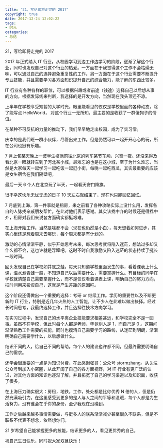 ```yaml
---
title: '21，写给即将走完的 2017'
copyright: true
date: 2017-12-24 12:02:22
tags:
- 时光
categories:
- 总结
---
```

21，写给即将走完的 2017

2017 年正式踏入 IT 行业，从校园学习到边工作边学习的阶段，逐渐了解这个行业，同时也发现自己对这个行业的热爱。一方面在于我觉得这个工作不会枯燥无味，可以通过自己的选择避免重复性的工作，另一方面在于这个行业需要不断提升专业技能，并且需要学习各方面知识提升自己的综合能力，能了解的东西比较多。

IT 行业有各种各样的职位，可以根据兴趣或者前途（钱途）选择自己以后想从事的方向，根据发际线来判断，我选择的是开发方向，当然现在我头顶还不凉。

上半年在学校享受短暂的大学时光，眼里能看见的仅仅是学校里面的各种动态，除了能写点 HelloWorld， 对这个行业一无所知，最主要的是收获了一群傻狗子的情谊。

在某种不可反抗的力量的推动下，我们早早地走出校园，成为了实习僧。

庆幸的是我们班一群小伙伴，尽管出来工作，但是仍然可以一起开开心心的玩，所在公司也挺有乐趣。

7 月上旬某天晚上一波学生挤满前往北京的列车某节车厢，兴奋一夜。还没来得及看北京一眼就转车到了河北某小城，最难忘的也是在这小城，至于为什么难忘，当然是大家每天一起学习一起吃饭一起逛小街，每晚一起吃西瓜，其实最重要的应该是女生宿舍在我们隔壁吧。

最后一天 6 个人在北京玩了半天，一起看天安门降旗。

很不幸这快乐无忧无虑的日子 10 天左右就结束了，现在也只能回忆回忆。

7 月底到上海，第一件事就是租房，来之前看了各种攻略实际上没什么用，发挥各自的人脉找亲戚朋友帮忙，在此对他们表示感谢。其实该找中介的时候还是得找中介，租房对我们来说各方面确实都挺艰难。

在上海开始工作，当然是啥都不会（现在也仍然是小白），每天想着如何进步，其实心里还是想着周末去哪玩，每个周末都是有计划的。

激动的心情渐渐平静，似乎开始思考未来，每次思考就将陷入迷茫，想法过多却又什么都不会，这也许就是浮躁吧。这时不时自我激励又陷入迷茫的状态持续了挺长一段时间。

回头发现自己在学校如井底之蛙，每天只知道学校里面发生的事，看着课表上什么课，温水煮青蛙一般，不知道自己以后需要什么，需要掌握什么。有目标的同学在学校就清楚自己需要掌握什么，而不是仅仅看着课表上课，明确自己的努力方向，把时间用来投资自己，这就是产生差距的原因吧。

这个阶段还得做出一个重要的选择：考研 or 继续工作。学历的重要性以及不断更新的 IT 行业，特别是近几年火热的人工智能，让不少人在此难以做出抉择。经过长时间思考，我最终选择工作，并且选择往技术方向学习。

在实习过程中，发现自己的水平离企业技能要求相差甚远，和学校完全不是一回事。虽然不在学校，但此时每个人都是老师，毕竟别人是 1，而自己是 0 。这期间渐渐熟悉工作需要的技能，同时也摸清自己需要学习的路线，从迷茫到明朗，渐渐明确自己需要学什么，以后想做什么。

结识不同的人，给自己不同的帮助，每个人的建议也许都不同，但最终需要明确自己的需求。

还学会很重要的一点是为知识付费，在此感谢张哥：公众号 stormzhang。从关注公众号到加入小密圈，从此开阔了自己的各方面视野，对 IT 行业有更广泛的认识，对其他方面的知识也逐渐了解，并且拓宽了自己的学习渠道以及知识面，收获了很多。

在上海压力确实很大：房租，地铁，工作，处处都是比你优秀 N 倍的人，但是仍然充满吸引力。在这里感受到更多的是人与人之间的平等和温暖，每个人都是为生活努力，没有谁会在乎你的身份，至少我现在没碰到。

工作之后越来越多事情需要做，与挺多人的联系渐渐减少甚至很久不联系，但是不联系不代表不想念，依然想你们。

21 岁希望自己能掌握更多的技能，结识更多的人，看见更优秀的自己。

祝自己生日快乐，同时祝大家双旦快乐！
